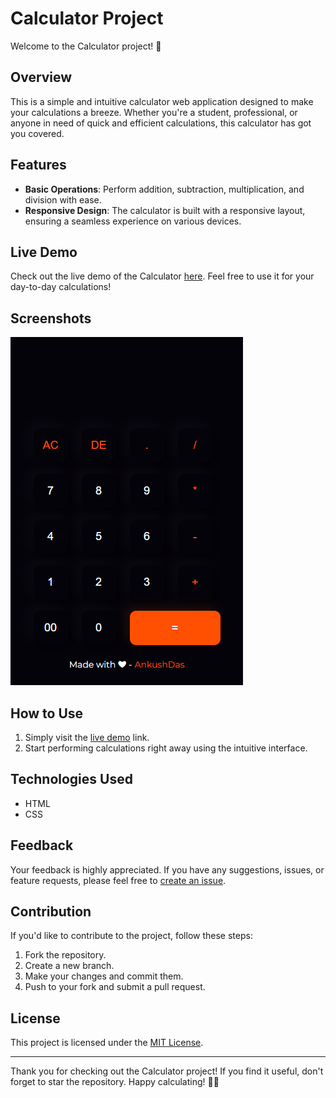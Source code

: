 # Calculator Project

Welcome to the Calculator project! 🚀

## Overview

This is a simple and intuitive calculator web application designed to make your calculations a breeze. Whether you're a student, professional, or anyone in need of quick and efficient calculations, this calculator has got you covered.

## Features

- **Basic Operations**: Perform addition, subtraction, multiplication, and division with ease.
- **Responsive Design**: The calculator is built with a responsive layout, ensuring a seamless experience on various devices.

## Live Demo

Check out the live demo of the Calculator [here](https://dasankush.github.io/Calculator). Feel free to use it for your day-to-day calculations!

## Screenshots

![Calculator Screenshot](Screenshot%202023-11-29%20010804.png)
## How to Use

1. Simply visit the [live demo](https://dasankush.github.io/Calculator) link.
2. Start performing calculations right away using the intuitive interface.

## Technologies Used

- HTML
- CSS

## Feedback

Your feedback is highly appreciated. If you have any suggestions, issues, or feature requests, please feel free to [create an issue](https://github.com/dasankush/Calculator/issues).

## Contribution

If you'd like to contribute to the project, follow these steps:

1. Fork the repository.
2. Create a new branch.
3. Make your changes and commit them.
4. Push to your fork and submit a pull request.

## License

This project is licensed under the [MIT License](LICENSE).

---

Thank you for checking out the Calculator project! If you find it useful, don't forget to star the repository. Happy calculating! 🧮✨